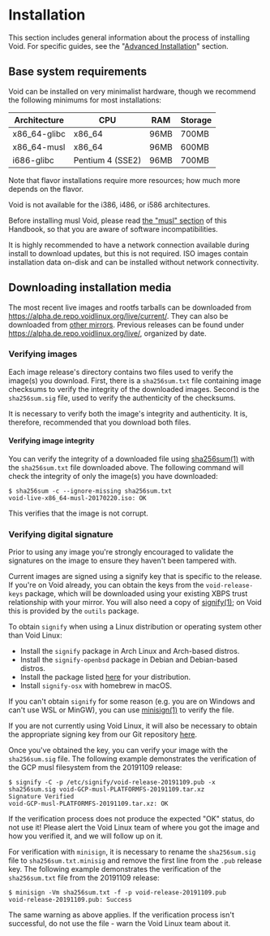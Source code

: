 # Installation

This section includes general information about the process of installing Void.
For specific guides, see the "[Advanced Installation](./guides/index.md)"
section.

## Base system requirements

Void can be installed on very minimalist hardware, though we recommend the
following minimums for most installations:

| Architecture | CPU              | RAM  | Storage |
|--------------|------------------|------|---------|
| x86_64-glibc | x86_64           | 96MB | 700MB   |
| x86_64-musl  | x86_64           | 96MB | 600MB   |
| i686-glibc   | Pentium 4 (SSE2) | 96MB | 700MB   |

Note that flavor installations require more resources; how much more depends on
the flavor.

Void is not available for the i386, i486, or i586 architectures.

Before installing musl Void, please read [the "musl" section](./musl.md) of this
Handbook, so that you are aware of software incompatibilities.

It is highly recommended to have a network connection available during install
to download updates, but this is not required. ISO images contain installation
data on-disk and can be installed without network connectivity.

## Downloading installation media

The most recent live images and rootfs tarballs can be downloaded from
<https://alpha.de.repo.voidlinux.org/live/current/>. They can also be downloaded
from [other mirrors](../xbps/repositories/mirrors/index.md). Previous releases
can be found under <https://alpha.de.repo.voidlinux.org/live/>, organized by
date.

### Verifying images

Each image release's directory contains two files used to verify the image(s)
you download. First, there is a `sha256sum.txt` file containing image checksums
to verify the integrity of the downloaded images. Second is the `sha256sum.sig`
file, used to verify the authenticity of the checksums.

It is necessary to verify both the image's integrity and authenticity. It is,
therefore, recommended that you download both files.

#### Verifying image integrity

You can verify the integrity of a downloaded file using
[sha256sum(1)](https://man.voidlinux.org/sha256sum.1) with the `sha256sum.txt`
file downloaded above. The following command will check the integrity of only
the image(s) you have downloaded:

```
$ sha256sum -c --ignore-missing sha256sum.txt
void-live-x86_64-musl-20170220.iso: OK
```

This verifies that the image is not corrupt.

### Verifying digital signature

Prior to using any image you're strongly encouraged to validate the signatures
on the image to ensure they haven't been tampered with.

Current images are signed using a signify key that is specific to the release.
If you're on Void already, you can obtain the keys from the `void-release-keys`
package, which will be downloaded using your existing XBPS trust relationship
with your mirror. You will also need a copy of
[signify(1)](https://man.voidlinux.org/signify.1); on Void this is provided by
the `outils` package.

To obtain `signify` when using a Linux distribution or operating system other
than Void Linux:

- Install the `signify` package in Arch Linux and Arch-based distros.
- Install the `signify-openbsd` package in Debian and Debian-based distros.
- Install the package listed
   [here](https://repology.org/project/signify-openbsd/versions) for your
   distribution.
- Install `signify-osx` with homebrew in macOS.

If you can't obtain `signify` for some reason (e.g. you are on Windows and can't
use WSL or MinGW), you can use
[minisign(1)](https://man.voidlinux.org/minisign.1) to verify the file.

If you are not currently using Void Linux, it will also be necessary to obtain
the appropriate signing key from our Git repository
[here](https://github.com/void-linux/void-packages/tree/master/srcpkgs/void-release-keys/files/).

Once you've obtained the key, you can verify your image with the `sha256sum.sig`
file. The following example demonstrates the verification of the GCP musl
filesystem from the 20191109 release:

```
$ signify -C -p /etc/signify/void-release-20191109.pub -x sha256sum.sig void-GCP-musl-PLATFORMFS-20191109.tar.xz
Signature Verified
void-GCP-musl-PLATFORMFS-20191109.tar.xz: OK
```

If the verification process does not produce the expected "OK" status, do not
use it! Please alert the Void Linux team of where you got the image and how you
verified it, and we will follow up on it.

For verification with `minisign`, it is necessary to rename the `sha256sum.sig`
file to `sha256sum.txt.minisig` and remove the first line from the `.pub`
release key. The following example demonstrates the verification of the
`sha256sum.txt` file from the 20191109 release:

```
$ minisign -Vm sha256sum.txt -f -p void-release-20191109.pub
void-release-20191109.pub: Success
```

The same warning as above applies. If the verification process isn't successful,
do not use the file - warn the Void Linux team about it.
